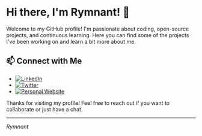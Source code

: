 # Hi there, I'm Rymnant! 👋

Welcome to my GitHub profile! I'm passionate about coding, open-source projects, and continuous learning. Here you can find some of the projects I've been working on and learn a bit more about me.

## 📫 Connect with Me

- [![LinkedIn](https://img.shields.io/badge/LinkedIn-0077B5?style=for-the-badge&logo=linkedin&logoColor=white)](https://www.linkedin.com/in/your-linkedin)
- [![Twitter](https://img.shields.io/badge/Twitter-1DA1F2?style=for-the-badge&logo=twitter&logoColor=white)](https://twitter.com/your-twitter)
- [![Personal Website](https://img.shields.io/badge/Website-FF7139?style=for-the-badge&logo=firefox&logoColor=white)](https://yourwebsite.com)

Thanks for visiting my profile! Feel free to reach out if you want to collaborate or just have a chat.

---

_Rymnant_
